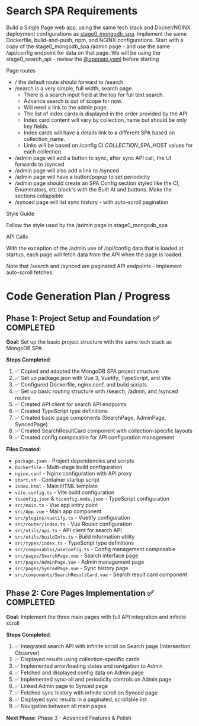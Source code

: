 # Search SPA Requirements

Build a Single Page web app, using the same tech stack and Docker/NGINX deployment configurations 
as [stage0_mongodb_spa](../stage0_mongodb_spa/). Implement the same Dockerfile, build-and-push, npm, and NGINX configurations. Start with a copy of the stage0_mongodb_spa /admin page - and use the same /api/config endpoint for data on that page. We will be using the stage0_search_api - review the
[@openapi.yaml](../stage0_search_api/docs/openapi.yaml) before starting

Page routes
- / the default route should forward to /search
- /search is a very simple, full width, search page. 
    - There is a search input field at the top for full text search.
    - Advance search is out of scope for now.
    - Will need a link to the admin page.
    - The list of index cards is displayed in the order provided by the API
    - Index card content will vary by collection_name but should be only key fields.
    - Index cards will have a details link to a different SPA based on collection_name.
    - Links will be based on /config CI *COLLECTION*_SPA_HOST values for each collection. 
- /admin page will add a button to sync, after sync API call, the UI forwards to /synced
- /admin page will also add a link to /synced
- /admin page will have a button/popup to set periodicity
- /admin page should create an SPA Config section styled like the CI, Enumerators, etc block's with the Built At and buttons. Make the sections collapsible 
- /synced page will list sync history - with auto-scroll pagination

Style Guide

Follow the style used by the /admin page in stage0_mongodb_spa

API Calls

With the exception of the /admin use of /api/config data that is loaded at startup, each page will fetch data from the API when the page is loaded. 

Note that /search and /synced are paginated API endpoints - implement auto-scroll fetches.

# Code Generation Plan / Progress

## Phase 1: Project Setup and Foundation ✅ COMPLETED

**Goal**: Set up the basic project structure with the same tech stack as MongoDB SPA

**Steps Completed**:
1. ✅ Copied and adapted the MongoDB SPA project structure
2. ✅ Set up package.json with Vue 3, Vuetify, TypeScript, and Vite
3. ✅ Configured Dockerfile, nginx.conf, and build scripts
4. ✅ Set up basic routing structure with /search, /admin, and /synced routes
5. ✅ Created API client for search API endpoints
6. ✅ Created TypeScript type definitions
7. ✅ Created basic page components (SearchPage, AdminPage, SyncedPage)
8. ✅ Created SearchResultCard component with collection-specific layouts
9. ✅ Created config composable for API configuration management

**Files Created**:
- `package.json` - Project dependencies and scripts
- `Dockerfile` - Multi-stage build configuration
- `nginx.conf` - Nginx configuration with API proxy
- `start.sh` - Container startup script
- `index.html` - Main HTML template
- `vite.config.ts` - Vite build configuration
- `tsconfig.json` & `tsconfig.node.json` - TypeScript configuration
- `src/main.ts` - Vue app entry point
- `src/App.vue` - Main app component
- `src/plugins/vuetify.ts` - Vuetify configuration
- `src/router/index.ts` - Vue Router configuration
- `src/utils/api.ts` - API client for search API
- `src/utils/buildInfo.ts` - Build information utility
- `src/types/index.ts` - TypeScript type definitions
- `src/composables/useConfig.ts` - Config management composable
- `src/pages/SearchPage.vue` - Search interface page
- `src/pages/AdminPage.vue` - Admin management page
- `src/pages/SyncedPage.vue` - Sync history page
- `src/components/SearchResultCard.vue` - Search result card component

## Phase 2: Core Pages Implementation ✅ COMPLETED

**Goal**: Implement the three main pages with full API integration and infinite scroll

**Steps Completed**:
1. ✅ Integrated search API with infinite scroll on Search page (Intersection Observer)
2. ✅ Displayed results using collection-specific cards
3. ✅ Implemented error/loading states and navigation to Admin
4. ✅ Fetched and displayed config data on Admin page
5. ✅ Implemented sync-all and periodicity controls on Admin page
6. ✅ Linked Admin page to Synced page
7. ✅ Fetched sync history with infinite scroll on Synced page
8. ✅ Displayed sync results in a paginated, scrollable list
9. ✅ Navigation between all main pages

**Next Phase**: Phase 3 - Advanced Features & Polish